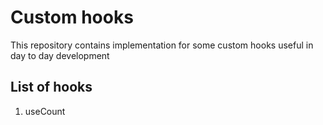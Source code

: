 # Custom hooks

This repository contains implementation for some custom hooks useful in day to day development

## List of hooks
1. useCount